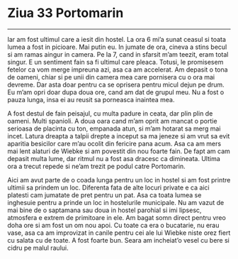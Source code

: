 
# Ziua 33 Portomarin



---

Iar am fost ultimul care a iesit din hostel. La ora 6 mi’a sunat ceasul si toata lumea a fost in picioare. Mai putin eu. In jumate de ora, cineva a stins becul si am ramas aingur in camera. Pe la 7, cand in sfarsit m’am teezit, eram total singur. E un sentiment fain sa fi ultimul care pleaca. Totusi, le promisesem fetelor ca vom merge impreuna azi, asa ca am accelerat. Am depasit o tona de oameni, chiar si pe unii din camera mea care pornisera cu o ora mai devreme. Dar asta doar pentru ca se oprisera pentru micul dejun pe drum. Eu m’am opri doar dupa doua ore, cand am dat de grupul meu. Nu a fost o pauza lunga, insa ei au reusit sa porneasca inaintea mea.

A fost destul de fain peisajul, cu multa padure in ceata, dar plin plin de oameni. Multi spanioli. A doua oara cand m’am oprit am mancat o portie serioasa de placinta cu ton, empanada atun, si m’am hotarat sa merg mai incet. Latura dreapta a talpii drepte a inceput sa ma jeneze si am vrut sa evit aparitia besicilor care m’au ocolit din fericire pana acum. Asa ca am mers mai lent alaturi de Wiebke si am povestit din nou foarte fain. De fapt am cam depasit multa lume, dar ritmul nu a fost asa dracesc ca dimineata. Ultima ora a trecut repede si ne’am trezit pe podul catre Portomarin.

Aici am avut parte de o coada lunga pentru un loc in hostel si am fost printre ultimii sa prindem un loc. Diferenta fata de alte locuri private e ca aici platesti cam jumatate de pret pentru un pat. Asa ca toata lumea se inghesuie pentru a prinde un loc in hostelurile municipale. Nu am vazut de mai bine de o saptamana sau doua in hostel parohial si imi lipsesc, atmosfera e extrem de primitoare in ele. Am bagat somn direct pentru vreo doha ore si am fost un om nou apoi. Cu toate ca era o bucatarie, nu erau vase, asa ca am improvizat in canile pentru cei ale lui Wiebke niste orez fiert cu salata cu de toate. A fost foarte bun. Seara am incheiat’o vesel cu bere si cidru pe malul raului.